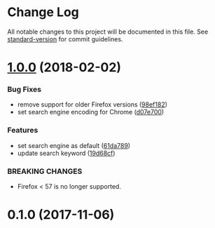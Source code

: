 # Change Log

All notable changes to this project will be documented in this file. See [standard-version](https://github.com/conventional-changelog/standard-version) for commit guidelines.

<a name="1.0.0"></a>
# [1.0.0](https://github.com/dessant/google-us-search-provider/compare/v0.1.0...v1.0.0) (2018-02-02)


### Bug Fixes

* remove support for older Firefox versions ([98ef182](https://github.com/dessant/google-us-search-provider/commit/98ef182))
* set search engine encoding for Chrome ([d07e700](https://github.com/dessant/google-us-search-provider/commit/d07e700))


### Features

* set search engine as default ([61da789](https://github.com/dessant/google-us-search-provider/commit/61da789))
* update search keyword ([19d68cf](https://github.com/dessant/google-us-search-provider/commit/19d68cf))


### BREAKING CHANGES

* Firefox < 57 is no longer supported.



<a name="0.1.0"></a>
# 0.1.0 (2017-11-06)

